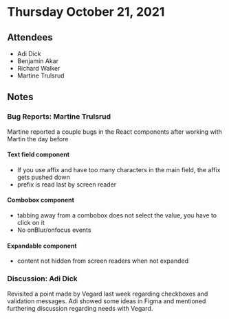 
# Thursday October 21, 2021

## Attendees

- Adi Dick
- Benjamin Akar
- Richard Walker
- Martine Trulsrud

## Notes

### Bug Reports: Martine Trulsrud

Martine reported a couple bugs in the React components after working with Martin the day before

#### Text field component
* If you use affix and have too many characters in the main field, the affix gets pushed down
* prefix is read last by screen reader

#### Combobox component
* tabbing away from a combobox does not select the value, you have to click on it
* No onBlur/onfocus events

#### Expandable component
* content not hidden from screen readers when not expanded

### Discussion: Adi Dick

Revisited a point made by Vegard last week regarding checkboxes and validation messages. Adi showed some ideas in Figma and mentioned furthering discussion regarding needs with Vegard.

